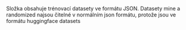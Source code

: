 Složka obsahuje trénovací datasety ve formátu JSON.
Datasety mine a randomized najsou čitelné v normálním json formátu, protože jsou ve formátu huggingface datasets
